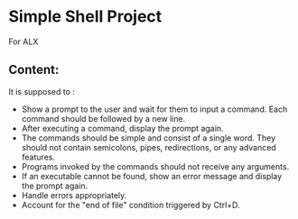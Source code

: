 # Simple Shell Project

For ALX

## Content:

It is supposed to :
* Show a prompt to the user and wait for them to input a command. Each command should be followed by a new line.
* After executing a command, display the prompt again.
* The commands should be simple and consist of a single word. They should not contain semicolons, pipes, redirections, or any advanced features.
* Programs invoked by the commands should not receive any arguments.
* If an executable cannot be found, show an error message and display the prompt again.
* Handle errors appropriately.
* Account for the "end of file" condition triggered by Ctrl+D.
